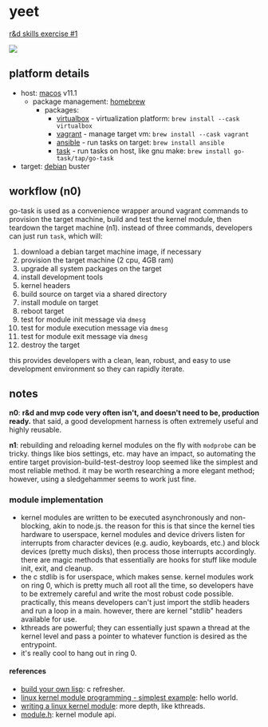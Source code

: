 yeet
====

[r&d skills exercise #1](https://docs.google.com/document/d/1U1PTHOdcUMUCC1rkcZGMazNkQCOCfjCV8aRPjYLxLEg/edit?ts=60073946)

![](https://upload.wikimedia.org/wikipedia/commons/9/96/Animated_glider_emblem.gif)

## platform details

* host: [macos](https://support.apple.com/guide/mac-help/welcome/mac) v11.1
  * package management: [homebrew](https://docs.brew.sh/)
    * packages:
        * [virtualbox](https://www.virtualbox.org/wiki/Documentation) - virtualization platform: `brew install --cask virtualbox`
        * [vagrant](https://www.vagrantup.com/docs) - manage target vm: `brew install --cask vagrant`
        * [ansible](https://docs.ansible.com/ansible/latest/index.html) - run tasks on target: `brew install ansible`
        * [task](https://taskfile.dev/#/) - run tasks on host, like gnu make: `brew install go-task/tap/go-task`
* target: [debian](https://www.debian.org/doc/) buster

## workflow (n0)

go-task is used as a convenience wrapper around vagrant commands to provision the target machine, build and test the kernel module, then teardown the target machine (n1). instead of three commands, developers can just run `task`, which will:

1. download a debian target machine image, if necessary
1. provision the target machine (2 cpu, 4GB ram)
1. upgrade all system packages on the target
1. install development tools
1. kernel headers
1. build source on target via a shared directory
1. install module on target
1. reboot target
1. test for module init message via `dmesg`
1. test for module execution message via `dmesg`
1. test for module exit message via `dmesg`
1. destroy the target

this provides developers with a clean, lean, robust, and easy to use development environment so they can rapidly iterate.

## notes

**n0**: **r&d and mvp code very often isn't, and doesn't need to be, production ready.** that said, a good development harness is often extremely useful and highly reusable.

**n1**: rebuilding and reloading kernel modules on the fly with `modprobe` can be tricky. things like bios settings, etc. may have an impact, so automating the entire target provision-build-test-destroy loop seemed like the simplest and most reliable method. it may be worth researching a more elegant method; however, using a sledgehammer seems to work just fine.

### module implementation

* kernel modules are written to be executed asynchronously and non-blocking, akin to node.js. the reason for this is that since the kernel ties hardware to userspace, kernel modules and device drivers listen for interrupts from character devices (e.g. audio, keyboards, etc.) and block devices (pretty much disks), then process those interrupts accordingly. there are magic methods that essentially are hooks for stuff like module init, exit, and cleanup.
* the c stdlib is for userspace, which makes sense. kernel modules work on ring 0, which is pretty much all root all the time, so developers have to be extremely careful and write the most robust code possible. practically, this means developers can't just import the stdlib headers and run a loop in a main. however, there are kernel "stdlib" headers available for use.
* kthreads are powerful; they can essentially just spawn a thread at the kernel level and pass a pointer to whatever function is desired as the entrypoint.
* it's really cool to hang out in ring 0.

#### references

* [build your own lisp](http://buildyourownlisp.com/contents): c refresher.
* [linux kernel module programming - simplest example](https://sachithmuhandiram.medium.com/linux-kernel-module-programming-simplest-example-c45f2d1b32a7): hello world.
* [writing a linux kernel module](http://derekmolloy.ie/writing-a-linux-kernel-module-part-1-introduction): more depth, like kthreads.
* [module.h](https://github.com/torvalds/linux/blob/master/include/linux/module.h): kernel module api.
